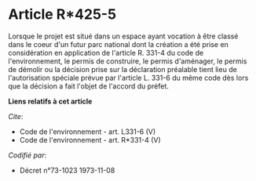 # Article R*425-5

Lorsque le projet est situé dans un espace ayant vocation à être classé dans le coeur d'un futur parc national dont la
création a été prise en considération en application de l'article R. 331-4 du code de l'environnement, le permis de
construire, le permis d'aménager, le permis de démolir ou la décision prise sur la déclaration préalable tient lieu de
l'autorisation spéciale prévue par l'article L. 331-6 du même code dès lors que la décision a fait l'objet de l'accord du
préfet.

**Liens relatifs à cet article**

_Cite_:

  - Code de l'environnement - art. L331-6 (V)
  - Code de l'environnement - art. R*331-4 (V)

_Codifié par_:

  - Décret n°73-1023 1973-11-08
